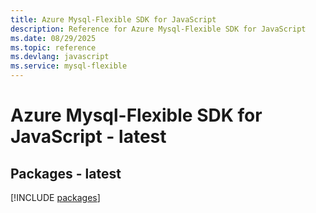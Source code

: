 ```yaml
---
title: Azure Mysql-Flexible SDK for JavaScript
description: Reference for Azure Mysql-Flexible SDK for JavaScript
ms.date: 08/29/2025
ms.topic: reference
ms.devlang: javascript
ms.service: mysql-flexible
---
```

# Azure Mysql-Flexible SDK for JavaScript - latest
## Packages - latest
[!INCLUDE [packages](mysql-flexible-index.md)]